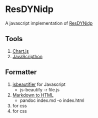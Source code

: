 # ResDYNidp
A javascript implementation of [ResDYNidp](https://pipe.rcc.fsu.edu/ResDYNidp/) 

## Tools
1. [Chart.js](https://www.chartjs.org/)
3. [JavaScripthon](https://pypi.org/project/javascripthon/)

## Formatter
1. [jsbeautifier](https://pypi.org/project/jsbeautifier/) for Javascript
   - js-beautify -r file.js
2. [Markdown to HTML](https://pandoc.org/)
   - pandoc index.md -o index.html
2. [](https://pypi.org/project/css-html-prettify/) for css
3. [](https://www.cleancss.com/css-beautify/) for css
